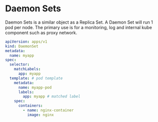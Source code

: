 # Daemon Sets

Daemon Sets is a similar object as a Replica Set.
A Daemon Set will run 1 pod per node.
The primary use is for a monitoring, log and internal kube component such as proxy network.

```yml
apiVersion: apps/v1
kind: DaemonSet
metadata:
  name: myapp
spec:
  selector:
    matchLabels:
      app: myapp
  template: # pod template
    metadata:
      name: myapp-pod
      labels:
        app: myapp # matched label
    spec:
      containers:
        - name: nginx-container
          image: nginx
```

